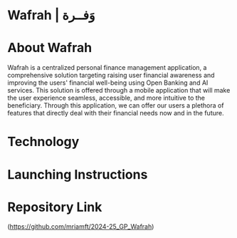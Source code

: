 # Wafrah | وَفــرة
<p align="center">
</p>

# About Wafrah
Wafrah is a centralized personal finance management application, a comprehensive solution targeting raising user financial awareness and improving the users' financial well-being using Open Banking and AI services. This solution is offered through a mobile application that will make the user experience seamless, accessible, and more intuitive to the beneficiary. Through this application, we can offer our users a plethora of features that directly deal with their financial needs now and in the future.

# Technology

# Launching Instructions

# Repository Link
(https://github.com/mriamft/2024-25_GP_Wafrah)
